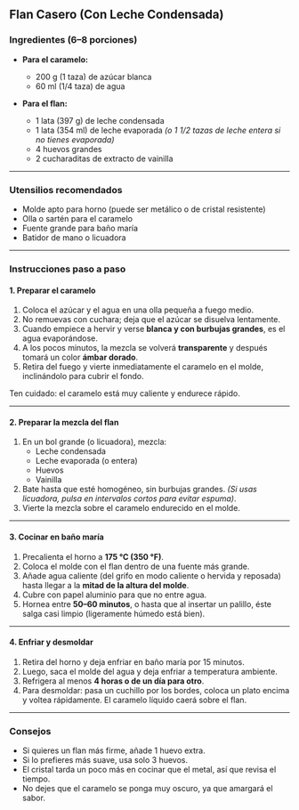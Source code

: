 ## Flan Casero (Con Leche Condensada)

### Ingredientes (6–8 porciones)
- **Para el caramelo:**
  - 200 g (1 taza) de azúcar blanca
  - 60 ml (1/4 taza) de agua

- **Para el flan:**
  - 1 lata (397 g) de leche condensada
  - 1 lata (354 ml) de leche evaporada
    *(o 1 1/2 tazas de leche entera si no tienes evaporada)*
  - 4 huevos grandes
  - 2 cucharaditas de extracto de vainilla

---

### Utensilios recomendados
- Molde apto para horno (puede ser metálico o de cristal resistente)
- Olla o sartén para el caramelo
- Fuente grande para baño maría
- Batidor de mano o licuadora

---

### Instrucciones paso a paso

#### 1. Preparar el caramelo
1. Coloca el azúcar y el agua en una olla pequeña a fuego medio.
2. No remuevas con cuchara; deja que el azúcar se disuelva lentamente.
3. Cuando empiece a hervir y verse **blanca y con burbujas grandes**, es el agua evaporándose.
4. A los pocos minutos, la mezcla se volverá **transparente** y después tomará un color **ámbar dorado**.
5. Retira del fuego y vierte inmediatamente el caramelo en el molde, inclinándolo para cubrir el fondo.

Ten cuidado: el caramelo está muy caliente y endurece rápido.

---

#### 2. Preparar la mezcla del flan
1. En un bol grande (o licuadora), mezcla:
   - Leche condensada
   - Leche evaporada (o entera)
   - Huevos
   - Vainilla
2. Bate hasta que esté homogéneo, sin burbujas grandes.
   *(Si usas licuadora, pulsa en intervalos cortos para evitar espuma)*.
3. Vierte la mezcla sobre el caramelo endurecido en el molde.

---

#### 3. Cocinar en baño maría
1. Precalienta el horno a **175 °C (350 °F)**.
2. Coloca el molde con el flan dentro de una fuente más grande.
3. Añade agua caliente (del grifo en modo caliente o hervida y reposada) hasta llegar a la **mitad de la altura del molde**.
4. Cubre con papel aluminio para que no entre agua.
5. Hornea entre **50–60 minutos**, o hasta que al insertar un palillo, éste salga casi limpio (ligeramente húmedo está bien).

---

#### 4. Enfriar y desmoldar
1. Retira del horno y deja enfriar en baño maría por 15 minutos.
2. Luego, saca el molde del agua y deja enfriar a temperatura ambiente.
3. Refrigera al menos **4 horas o de un día para otro**.
4. Para desmoldar: pasa un cuchillo por los bordes, coloca un plato encima y voltea rápidamente. El caramelo líquido caerá sobre el flan.

---

### Consejos
- Si quieres un flan más firme, añade 1 huevo extra.
- Si lo prefieres más suave, usa solo 3 huevos.
- El cristal tarda un poco más en cocinar que el metal, así que revisa el tiempo.
- No dejes que el caramelo se ponga muy oscuro, ya que amargará el sabor.
